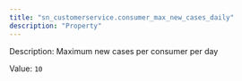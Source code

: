 ```yaml
---
title: "sn_customerservice.consumer_max_new_cases_daily"
description: "Property"
---
```


Description: Maximum new cases per consumer per day

Value: `10`